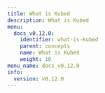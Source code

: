 ```yaml
---
title: What is Kubed
description: What is Kubed
menu:
  docs_v0.12.0:
    identifier: what-is-kubed
    parent: concepts
    name: What is Kubed
    weight: 10
menu_name: docs_v0.12.0
info:
  version: v0.12.0
---
```


